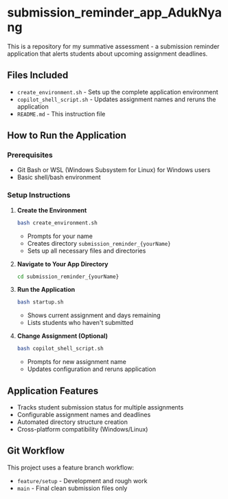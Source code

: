 # submission_reminder_app_AdukNyang

This is a repository for my summative assessment - a submission reminder application that alerts students about upcoming assignment deadlines.

## Files Included

- `create_environment.sh` - Sets up the complete application environment
- `copilot_shell_script.sh` - Updates assignment names and reruns the application
- `README.md` - This instruction file

## How to Run the Application

### Prerequisites
- Git Bash or WSL (Windows Subsystem for Linux) for Windows users
- Basic shell/bash environment

### Setup Instructions

1. **Create the Environment**
   ```bash
   bash create_environment.sh
   ```
   - Prompts for your name
   - Creates directory `submission_reminder_{yourName}`
   - Sets up all necessary files and directories

2. **Navigate to Your App Directory**
   ```bash
   cd submission_reminder_{yourName}
   ```

3. **Run the Application**
   ```bash
   bash startup.sh
   ```
   - Shows current assignment and days remaining
   - Lists students who haven't submitted

4. **Change Assignment (Optional)**
   ```bash
   bash copilot_shell_script.sh
   ```
   - Prompts for new assignment name
   - Updates configuration and reruns application

## Application Features

- Tracks student submission status for multiple assignments
- Configurable assignment names and deadlines
- Automated directory structure creation
- Cross-platform compatibility (Windows/Linux)

## Git Workflow

This project uses a feature branch workflow:
- `feature/setup` - Development and rough work
- `main` - Final clean submission files only